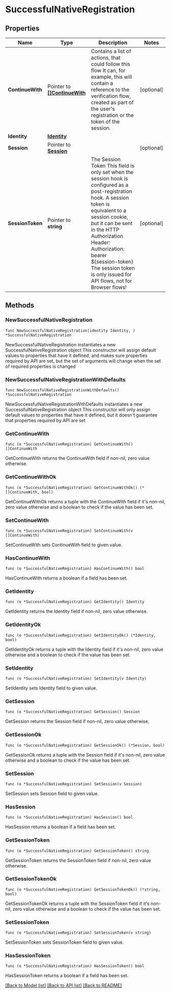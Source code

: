 # SuccessfulNativeRegistration

## Properties

Name | Type | Description | Notes
------------ | ------------- | ------------- | -------------
**ContinueWith** | Pointer to [**[]ContinueWith**](ContinueWith.md) | Contains a list of actions, that could follow this flow  It can, for example, this will contain a reference to the verification flow, created as part of the user&#39;s registration or the token of the session. | [optional] 
**Identity** | [**Identity**](Identity.md) |  | 
**Session** | Pointer to [**Session**](Session.md) |  | [optional] 
**SessionToken** | Pointer to **string** | The Session Token  This field is only set when the session hook is configured as a post-registration hook.  A session token is equivalent to a session cookie, but it can be sent in the HTTP Authorization Header:  Authorization: bearer ${session-token}  The session token is only issued for API flows, not for Browser flows! | [optional] 

## Methods

### NewSuccessfulNativeRegistration

`func NewSuccessfulNativeRegistration(identity Identity, ) *SuccessfulNativeRegistration`

NewSuccessfulNativeRegistration instantiates a new SuccessfulNativeRegistration object
This constructor will assign default values to properties that have it defined,
and makes sure properties required by API are set, but the set of arguments
will change when the set of required properties is changed

### NewSuccessfulNativeRegistrationWithDefaults

`func NewSuccessfulNativeRegistrationWithDefaults() *SuccessfulNativeRegistration`

NewSuccessfulNativeRegistrationWithDefaults instantiates a new SuccessfulNativeRegistration object
This constructor will only assign default values to properties that have it defined,
but it doesn't guarantee that properties required by API are set

### GetContinueWith

`func (o *SuccessfulNativeRegistration) GetContinueWith() []ContinueWith`

GetContinueWith returns the ContinueWith field if non-nil, zero value otherwise.

### GetContinueWithOk

`func (o *SuccessfulNativeRegistration) GetContinueWithOk() (*[]ContinueWith, bool)`

GetContinueWithOk returns a tuple with the ContinueWith field if it's non-nil, zero value otherwise
and a boolean to check if the value has been set.

### SetContinueWith

`func (o *SuccessfulNativeRegistration) SetContinueWith(v []ContinueWith)`

SetContinueWith sets ContinueWith field to given value.

### HasContinueWith

`func (o *SuccessfulNativeRegistration) HasContinueWith() bool`

HasContinueWith returns a boolean if a field has been set.

### GetIdentity

`func (o *SuccessfulNativeRegistration) GetIdentity() Identity`

GetIdentity returns the Identity field if non-nil, zero value otherwise.

### GetIdentityOk

`func (o *SuccessfulNativeRegistration) GetIdentityOk() (*Identity, bool)`

GetIdentityOk returns a tuple with the Identity field if it's non-nil, zero value otherwise
and a boolean to check if the value has been set.

### SetIdentity

`func (o *SuccessfulNativeRegistration) SetIdentity(v Identity)`

SetIdentity sets Identity field to given value.


### GetSession

`func (o *SuccessfulNativeRegistration) GetSession() Session`

GetSession returns the Session field if non-nil, zero value otherwise.

### GetSessionOk

`func (o *SuccessfulNativeRegistration) GetSessionOk() (*Session, bool)`

GetSessionOk returns a tuple with the Session field if it's non-nil, zero value otherwise
and a boolean to check if the value has been set.

### SetSession

`func (o *SuccessfulNativeRegistration) SetSession(v Session)`

SetSession sets Session field to given value.

### HasSession

`func (o *SuccessfulNativeRegistration) HasSession() bool`

HasSession returns a boolean if a field has been set.

### GetSessionToken

`func (o *SuccessfulNativeRegistration) GetSessionToken() string`

GetSessionToken returns the SessionToken field if non-nil, zero value otherwise.

### GetSessionTokenOk

`func (o *SuccessfulNativeRegistration) GetSessionTokenOk() (*string, bool)`

GetSessionTokenOk returns a tuple with the SessionToken field if it's non-nil, zero value otherwise
and a boolean to check if the value has been set.

### SetSessionToken

`func (o *SuccessfulNativeRegistration) SetSessionToken(v string)`

SetSessionToken sets SessionToken field to given value.

### HasSessionToken

`func (o *SuccessfulNativeRegistration) HasSessionToken() bool`

HasSessionToken returns a boolean if a field has been set.


[[Back to Model list]](../README.md#documentation-for-models) [[Back to API list]](../README.md#documentation-for-api-endpoints) [[Back to README]](../README.md)


